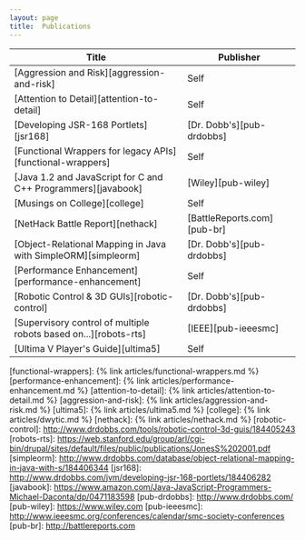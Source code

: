 ```yaml
---
layout: page
title:  Publications
---
```


| Title                                                                 | Publisher                   |
|-----------------------------------------------------------------------| ----------------------------|
| [Aggression and Risk][aggression-and-risk]                            | Self                        |
| [Attention to Detail][attention-to-detail]                            | Self                        |
| [Developing JSR-168 Portlets][jsr168]                                 | [Dr. Dobb's][pub-drdobbs]   |
| [Functional Wrappers for legacy APIs][functional-wrappers]            | Self                        |
| [Java 1.2 and JavaScript for C and C++ Programmers][javabook]         | [Wiley][pub-wiley]          |
| [Musings on College][college]                                         | Self                        |
| [NetHack Battle Report][nethack]                                      | [BattleReports.com][pub-br] |
| [Object-Relational Mapping in Java with SimpleORM][simpleorm]         | [Dr. Dobb's][pub-drdobbs]   |
| [Performance Enhancement][performance-enhancement]                    | Self                        |
| [Robotic Control & 3D GUIs][robotic-control]                          | [Dr. Dobb's][pub-drdobbs]   |
| [Supervisory control of multiple robots based on...][robots-rts]      | [IEEE][pub-ieeesmc]         |
| [Ultima V Player's Guide][ultima5]                                    | Self                        |

[functional-wrappers]: {% link articles/functional-wrappers.md %}
[performance-enhancement]: {% link articles/performance-enhancement.md %}
[attention-to-detail]: {% link articles/attention-to-detail.md %}
[aggression-and-risk]: {% link articles/aggression-and-risk.md %}
[ultima5]: {% link articles/ultima5.md %}
[college]: {% link articles/dwytic.md %}
[nethack]: {% link articles/nethack.md %}
[robotic-control]: http://www.drdobbs.com/tools/robotic-control-3d-guis/184405243
[robots-rts]: https://web.stanford.edu/group/arl/cgi-bin/drupal/sites/default/files/public/publications/JonesS%202001.pdf
[simpleorm]: http://www.drdobbs.com/database/object-relational-mapping-in-java-with-s/184406344
[jsr168]: http://www.drdobbs.com/jvm/developing-jsr-168-portlets/184406282
[javabook]: https://www.amazon.com/Java-JavaScript-Programmers-Michael-Daconta/dp/0471183598
[pub-drdobbs]: http://www.drdobbs.com/
[pub-wiley]: https://www.wiley.com
[pub-ieeesmc]: http://www.ieeesmc.org/conferences/calendar/smc-society-conferences
[pub-br]: http://battlereports.com